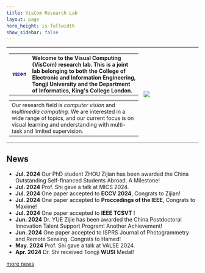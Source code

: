 ```yaml
---
title: VisCom Research Lab
layout: page
hero_height: is-fullwidth
show_sidebar: false
---
```


<Body>
    <table>
        <tr>
            <td>
                <table>
                    <tr>
                      <td width="15%"><img src="img/logo.jpg"></td>
                      <td width="80%">
                              <div>
                                          <B>Welcome to the Visual Computing (VisCom) research lab. This is a joint lab belonging to both the College of Electronic and Information Engineering, Tongji University and the Department of Informatics, King's College London. </B>
                              </div>
                      </td>
                    </tr>
                </table>
                <table>
                    <tr>
                        <td width="100%">
                          <div>
                              Our research field is <i>computer vision</i> and <i>multimedia computing</i>.
                              We are interested in a wide range of topics, and our current focus is on
                              visual learning and understanding with multi-task and limited supervision.
                          </div>
                          </td>
                    </tr>
                </table>
            </td>
            <td width="30%">
                  <img src="img/groupPhoto0.jpg">
            </td>
        </tr>
    </table>

</Body>


## News
- **Jul. 2024** Our PhD student ZHOU Zijian has been awarded the China Outstanding Self-financed Students Abroad. A Milestone! 
- **Jul. 2024** Prof. Shi gave a talk at MICS 2024.  
- **Jul. 2024** One paper accepted to <B>ECCV 2024</B>, Congrats to Zijian! 
- **Jul. 2024** One paper accepted to <B>Proccedings of the IEEE</B>, Congrats to Maxime! 
- **Jul. 2024** One paper accepted to <B>IEEE TCSVT</B> ! 
- **Jun. 2024** Dr. YUE Zijie has been awarded the China Postdoctoral Innovation Talent Support Program! Another Achievement!
- **Jun. 2024** One paper accepted to ISPRS Journal of Photogrammetry and Remote Sensing. Congrats to Hamed!
- **May. 2024** Prof. Shi gave a talk at VALSE 2024. 
- **Apr. 2024** Dr. Shi received Tongji <B>WUSI</B> Medal!

[more news](/news/)
